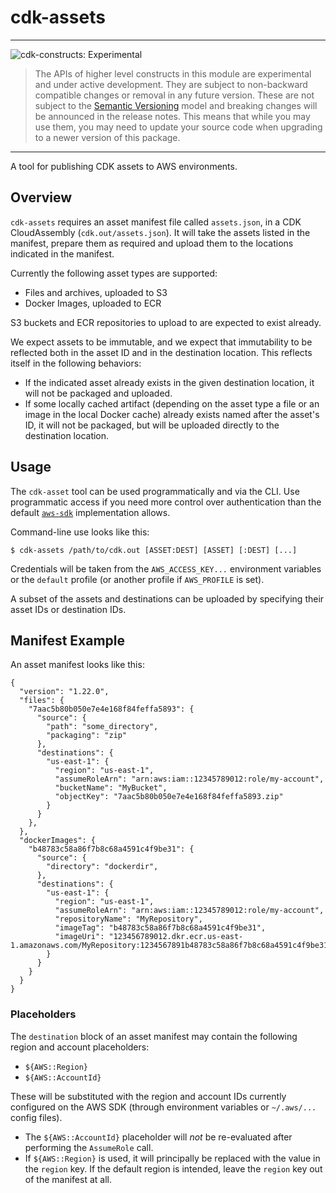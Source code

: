 # cdk-assets
<!--BEGIN STABILITY BANNER-->

---

![cdk-constructs: Experimental](https://img.shields.io/badge/cdk--constructs-experimental-important.svg?style=for-the-badge)

> The APIs of higher level constructs in this module are experimental and under active development. They are subject to non-backward compatible changes or removal in any future version. These are not subject to the [Semantic Versioning](https://semver.org/) model and breaking changes will be announced in the release notes. This means that while you may use them, you may need to update your source code when upgrading to a newer version of this package.

---
<!--END STABILITY BANNER-->

A tool for publishing CDK assets to AWS environments.

## Overview

`cdk-assets` requires an asset manifest file called `assets.json`, in a CDK
CloudAssembly (`cdk.out/assets.json`). It will take the assets listed in the
manifest, prepare them as required and upload them to the locations indicated in
the manifest.

Currently the following asset types are supported:

* Files and archives, uploaded to S3
* Docker Images, uploaded to ECR

S3 buckets and ECR repositories to upload to are expected to exist already.

We expect assets to be immutable, and we expect that immutability to be
reflected both in the asset ID and in the destination location. This reflects
itself in the following behaviors:

* If the indicated asset already exists in the given destination location, it
  will not be packaged and uploaded.
* If some locally cached artifact (depending on the asset type a file or an
  image in the local Docker cache) already exists named after the asset's ID, it
  will not be packaged, but will be uploaded directly to the destination
  location.

## Usage

The `cdk-asset` tool can be used programmatically and via the CLI. Use
programmatic access if you need more control over authentication than the
default [`aws-sdk`](https://github.com/aws/aws-sdk-js) implementation allows.

Command-line use looks like this:

```
$ cdk-assets /path/to/cdk.out [ASSET:DEST] [ASSET] [:DEST] [...]
```

Credentials will be taken from the `AWS_ACCESS_KEY...` environment variables
or the `default` profile (or another profile if `AWS_PROFILE` is set).

A subset of the assets and destinations can be uploaded by specifying their
asset IDs or destination IDs.

## Manifest Example

An asset manifest looks like this:

```
{
  "version": "1.22.0",
  "files": {
    "7aac5b80b050e7e4e168f84feffa5893": {
      "source": {
        "path": "some_directory",
        "packaging": "zip"
      },
      "destinations": {
        "us-east-1": {
          "region": "us-east-1",
          "assumeRoleArn": "arn:aws:iam::12345789012:role/my-account",
          "bucketName": "MyBucket",
          "objectKey": "7aac5b80b050e7e4e168f84feffa5893.zip"
        }
      }
    },
  },
  "dockerImages": {
    "b48783c58a86f7b8c68a4591c4f9be31": {
      "source": {
        "directory": "dockerdir",
      },
      "destinations": {
        "us-east-1": {
          "region": "us-east-1",
          "assumeRoleArn": "arn:aws:iam::12345789012:role/my-account",
          "repositoryName": "MyRepository",
          "imageTag": "b48783c58a86f7b8c68a4591c4f9be31",
          "imageUri": "123456789012.dkr.ecr.us-east-1.amazonaws.com/MyRepository:1234567891b48783c58a86f7b8c68a4591c4f9be31",
        }
      }
    }
  }
}
```

### Placeholders

The `destination` block of an asset manifest may contain the following region
and account placeholders:

* `${AWS::Region}`
* `${AWS::AccountId}`

These will be substituted with the region and account IDs currently configured
on the AWS SDK (through environment variables or `~/.aws/...` config files).

* The `${AWS::AccountId}` placeholder will *not* be re-evaluated after
  performing the `AssumeRole` call.
* If `${AWS::Region}` is used, it will principally be replaced with the value
  in the `region` key. If the default region is intended, leave the `region`
  key out of the manifest at all.
